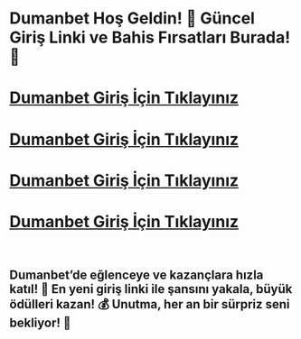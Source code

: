 # Dumanbet Hoş Geldin! 🚀 Güncel Giriş Linki ve Bahis Fırsatları Burada! 🎉

# [Dumanbet Giriş İçin Tıklayınız](https://cutt.ly/EreytWq9)
# [Dumanbet Giriş İçin Tıklayınız](https://cutt.ly/EreytWq9)
# [Dumanbet Giriş İçin Tıklayınız](https://cutt.ly/EreytWq9)
# [Dumanbet Giriş İçin Tıklayınız](https://cutt.ly/EreytWq9)

<br>

## Dumanbet’de eğlenceye ve kazançlara hızla katıl! 🎯 En yeni giriş linki ile şansını yakala, büyük ödülleri kazan! 💰 Unutma, her an bir sürpriz seni bekliyor! 🎁
